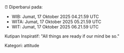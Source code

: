 ⏰ Diperbarui pada:
- WIB: Jumat, 17 Oktober 2025 04.21.59 UTC
- WITA: Jumat, 17 Oktober 2025 05.21.59 UTC
- WIT: Jumat, 17 Oktober 2025 06.21.59 UTC

Kutipan Inspiratif:
"All things are ready if our mind be so."


Kategori: attitude

